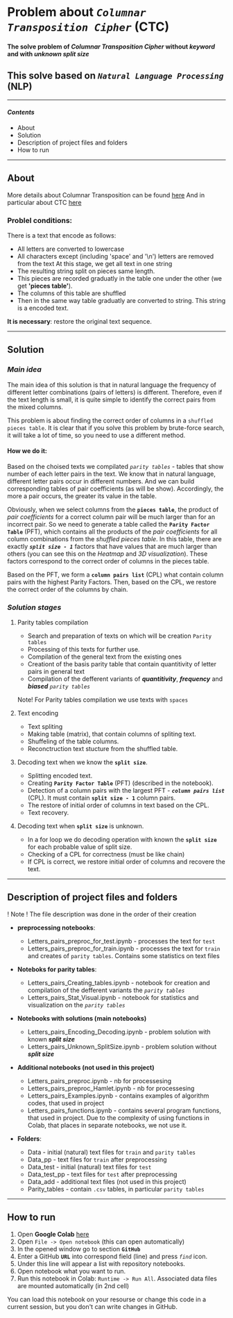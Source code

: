 # Problem about *`Columnar Transposition Cipher`* (CTC)
#### The solve problem of *Columnar Transposition Cipher* without *keyword* and with *unknown split size*
This solve based on ***`Natural Language Processing`*** (NLP)
---
---
#### ***Contents***
- About
- Solution
- Description of project files and folders
- How to run
---
## **About**

More details about Columnar Transposition can be found [here](https://en.wikipedia.org/wiki/Transposition_cipher#Columnar_transposition)
And in particular about CTC [here](https://en.wikipedia.org/wiki/Transposition_cipher#Columnar_transposition)

### Problel conditions:
There is a text that encode as follows: 
- All letters are converted to lowercase
- All characters except (including 'space' and '\n') letters are removed from the text
At this stage, we get all text in one string
- The resulting string split on pieces same length. 
- This pieces are recorded graduatly in the table one under the other (we get **'pieces table'**).
- The columns of this table are shuffled
- Then in the same way table graduatly are converted to string.
This string is a encoded text.

**It is necessary**:  restore the original text sequence.

---
## **Solution**
### ***Main idea***
The main idea of this solution is that in natural language the frequency of different letter combinations (pairs of letters) is different. Therefore, even if the text length is small, it is quite simple to identify the correct pairs from the mixed columns.

This problem is about finding the correct order of columns in a `shuffled pieces table`. It is clear that if you solve this problem by brute-force search, it will take a lot of time, so you need to use a different method.

#### How we do it:
Based on the choised texts we compilated *`parity tables`* - tables that show number of each letter pairs in the text. 
We know that in natural language, different letter pairs occur in different numbers. And we can build corresponding tables of pair coefficients (as will be show). Accordingly, the more a pair occurs, the greater its value in the table. 

Obviously, when we select columns from the **`pieces table`**, the product of *pair coefficients* for a correct column pair will be much larger than for an incorrect pair. So we need to generate a table called the **`Parity Factor Table`** (PFT), which contains all the products of the *pair coefficients* for all column combinations from the *shuffled pieces table*. In this table, there are exactly ***`split size - 1`*** factors that have values that are much larger than others (you can see this on the *Heatmap* and *3D visualization*). These factors correspond to the correct order of columns in the pieces table. 

Based on the PFT, we form a **`column pairs list`** (CPL) what contain column pairs with the highest Parity Factors. Then, based on the CPL, we restore the correct order of the columns by chain.



### ***Solution stages***
1. Parity tables compilation
    - Search and preparation of texts on which will be creation `Parity tables`
    - Processing of this texts for further use.
    - Compilation of the general text from the existing ones
    - Creationt of the basis parity table that contain quantitivity of letter pairs in general text
    - Compilation of the defferent variants of ***quantitivity***, ***frequency*** and ***biased*** *`parity tables`*
    
    Note! For Parity tables compilation we use texts with `spaces`
   
2. Text encoding
    - Text spliting
    - Making table (matrix), that contain columns of spliting text.
    - Shuffeling of the table columns.
    - Reconctruction text stucture from the shuffled table.
    
3. Decoding text when we know the **`split size`**.
    - Splitting encoded text.
    - Creating **`Parity Factor Table`** (PFT) (described in the notebook).
    - Detection of a column pairs with the largest PFT - ***`column pairs list`*** (CPL). It must contain **`split size - 1`** column pairs.
    - The restore of initial order of columns in text based on the CPL.
    - Text recovery.
  
4. Decoding text when **`split size`** is unknown.
    - In a for loop we do decoding operation with known the **`split size`** for each probable value of split size.
    - Checking of a CPL for correctness (must be like chain)
    - If CPL is correct, we restore initial order of columns and recovere the text.

---
## **Description of project files and folders**
! Note ! The file description was done in the order of their creation
- **preprocessing notebooks**:
    - Letters_pairs_preproc_for_test.ipynb - processes the text for `test`
    - Letters_pairs_preproc_for_train.ipynb -  processes the text for `train` and creates of `parity tables`. Contains some statistics on text files

- **Noteboks for parity tables**:
    - Letters_pairs_Creating_tables.ipynb - notebook for creation and compilation of the defferent variants the *`parity tables`*
    - Letters_pairs_Stat_Visual.ipynb - notebook for statistics and visualization on the *`parity tables`*

- **Notebooks with solutions (main notebooks)**
    - Letters_pairs_Encoding_Decoding.ipynb - problem solution with known ***split size***
    - Letters_pairs_Unknown_SplitSize.ipynb - problem solution without ***split size***

- **Additional notebooks (not used in this project)**
    - Letters_pairs_preproc.ipynb - nb for processesing
    - Letters_pairs_preproc_Hamlet.ipynb - nb for processesing
    - Letters_pairs_Examples.ipynb - contains examples of algorithm codes, that used in project
    - Letters_pairs_functions.ipynb - contains several program functions, that used in project. Due to the complexity of using functions in Colab, that places in separate notebooks, we not use it.

- **Folders**:
    - Data - initial (natural) text files for `train` and `parity tables`
    - Data_pp - text files for `train` after preprocessing
    - Data_test - initial (natural) text files for `test`
    - Data_test_pp - text files for `test` after preprocessing
    - Data_add - additional text files (not used in this project)
    - Parity_tables - contain `.csv` tables,  in particular `parity tables`

---
## **How to run**

1. Open **Google Colab** [here](https://colab.research.google.com/)
2. Open `File -> Open notebook` (this can open automatically)
3. In the opened window go to section **`GitHub`**
4. Enter a GitHub **`URL`** into correspond field (line) and press *`find`* icon.
5. Under this line will appear a list with repository notebooks.
6. Open notebook what you want to run.
7. Run this notebook in Colab: `Runtime -> Run All`.  Associated data files are mounted automatically (in 2nd cell)

You can load this notebook on your resourse or change this code in a current session, but you don't can write changes in GitHub.














